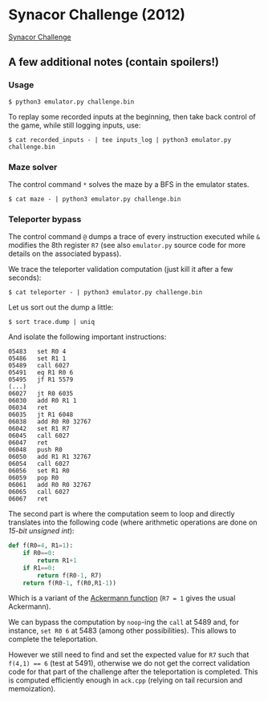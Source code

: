 # Synacor Challenge (2012)

[Synacor Challenge](https://challenge.synacor.com)

## A few additional notes (contain spoilers!)

### Usage

```shell
$ python3 emulator.py challenge.bin
```

To replay some recorded inputs at the beginning, then take back control of the game, while still logging inputs, use:
```shell
$ cat recorded_inputs - | tee inputs_log | python3 emulator.py challenge.bin
```

### Maze solver

The control command `*` solves the maze by a BFS in the emulator states.
```shell
$ cat maze - | python3 emulator.py challenge.bin
```

### Teleporter bypass

The control command `@` dumps a trace of every instruction executed while `&` modifies the 8th register `R7` (see also `emulator.py` source code for more details on the associated bypass).

We trace the teleporter validation computation (just kill it after a few seconds):
```shell
$ cat teleporter - | python3 emulator.py challenge.bin
```
Let us sort out the dump a little:
```shell
$ sort trace.dump | uniq
```
And isolate the following important instructions:
```
05483   set R0 4
05486   set R1 1
05489   call 6027
05491   eq R1 R0 6
05495   jf R1 5579
(...)
06027   jt R0 6035
06030   add R0 R1 1
06034   ret
06035   jt R1 6048
06038   add R0 R0 32767
06042   set R1 R7
06045   call 6027
06047   ret
06048   push R0
06050   add R1 R1 32767
06054   call 6027
06056   set R1 R0
06059   pop R0
06061   add R0 R0 32767
06065   call 6027
06067   ret
```
The second part is where the computation seem to loop and directly translates into the following code (where arithmetic operations are done on *15-bit unsigned int*):
```python
def f(R0=4, R1=1):
    if R0==0:
        return R1+1
    if R1==0:
        return f(R0-1, R7)
    return f(R0-1, f(R0,R1-1))
```
Which is a variant of the [Ackermann function](https://en.wikipedia.org/wiki/Ackermann_function) (`R7 = 1` gives the usual Ackermann).

We can bypass the computation by `noop`-ing the `call` at 5489 and, for instance, `set R0 6` at 5483 (among other possibilities). This allows to complete the teleportation.

However we still need to find and set the expected value for `R7` such that `f(4,1) == 6` (test at 5491), otherwise we do not get the correct validation code for that part of the challenge after the teleportation is completed. This is computed efficiently enough in `ack.cpp` (relying on tail recursion and memoization).
